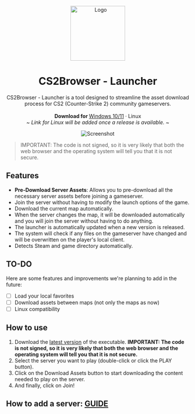 <p align="center">
  <p align="center">
  <a href="https://github.com/CS2Browser/Launcher/releases/latest"><img width="150" height="150" src="src/assets/images/icon.ico" alt="Logo"></a> 
  </p>
  <h1 align="center"><b>CS2Browser - Launcher</b></h1>
	<p align="center">
    CS2Browser - Launcher is a tool designed to streamline the asset download process for CS2 (Counter-Strike 2) community gameservers.
    <br />
    <br />
    <b>Download for </b>
     <a href="https://github.com/CS2Browser/Launcher/releases/latest">Windows 10/11</a> · 
    Linux
    <br />
    <i>~ Link for Linux will be added once a release is available. ~</i>
  </p>
</p>

<p align="center">
  <img src="https://cs2browser.com/launcher/launcher_capture.png" alt="Screenshot">
  <br />
</p>

> IMPORTANT: The code is not signed, so it is very likely that both the web browser and the operating system will tell you that it is not secure.

## Features

- **Pre-Download Server Assets**: Allows you to pre-download all the necessary server assets before joining a gameserver.
- Join the server without having to modify the launch options of the game.
- Download the current map automatically.
- When the server changes the map, it will be downloaded automatically and you will join the server without having to do anything.
- The launcher is automatically updated when a new version is released.
- The system will check if any files on the gameserver have changed and will be overwritten on the player's local client.
- Detects Steam and game directory automatically.

## TO-DO

Here are some features and improvements we're planning to add in the future:

- [ ] Load your local favorites
- [ ] Download assets between maps (not only the maps as now)
- [ ] Linux compatibility

## How to use
1. Download the [latest version](https://github.com/CS2Browser/Launcher/releases/latest) of the executable. **IMPORTANT: The code is not signed, so it is very likely that both the web browser and the operating system will tell you that it is not secure.**
2. Select the server you want to play (double-click or click the PLAY button).
3. Click on the Download Assets button to start downloading the content needed to play on the server.
4. And finally, click on Join!

## How to add a server: [GUIDE](https://github.com/CS2Browser/Launcher/wiki/How-to-add-a-server%3F)

